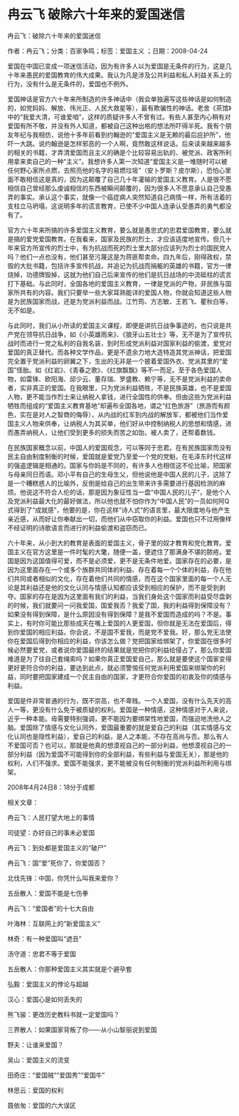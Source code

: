 # 冉云飞  破除六十年来的爱国迷信    
    
冉云飞：破除六十年来的爱国迷信    
作者：冉云飞；分类：百家争鸣；标签：爱国主义 ；日期：2008-04-24    
爱国在中国已变成一项迷信活动，因为有许多人以为爱国是无条件的行为，这是几十年来愚民的爱国教育的伟大成果。我认为凡是涉及公共利益和私人利益关系上的行为，没有什么是无条件的，爱国也不例外。    
爱国神话是官方六十年来所制造的许多神话中（我会单独遍写这些神话是如何制造的，如党妈妈、解放、伟光正、人民大救星等），最有欺骗性的神话。老舍《茶馆》中的“我爱大清，可谁爱咱”，这样的质疑许多人不曾有过。有些人甚至内心稍有对爱国有所不敬，并没有外人知道，都被自己这种出格的想法所吓得半死。我有个朋友年纪与我相仿，说他十多年前看到约翰逊的“爱国主义是无赖的最后庇护所”，他吓一大跳。说约翰逊是怎样邪恶的一个人啊，竟然敢这样说话。后来读来越来越多的相关的书籍，才弄清爱国而且主义的确是个比较容易出轨的、被党派、政客所利用拿来卖自己的一种“主义”。我想许多人第一次知道“爱国主义是一堆随时可以被任何野心家所点燃，去照亮他的名字的易燃垃圾”（安卜罗斯？皮尔斯），恐怕心里面不敢相信这是真的，因为这颠覆了自己几十年灌输的爱国主义教育。人是很不愿相信自己曾经那么虔诚相信的东西被瞬间颠覆的，因为很多人不愿意承认自己受愚弄的事实。承认这个事实，就像一个癌症病人突然知道自己病情一样，所有活着的支柱立马坍塌，这说明多年的谎言教育，已使不少中国人连承认受愚弄的勇气都没有了。    
官方六十年来所搞的许多爱国主义教育，要么就是愚忠式的忠君爱国教育，要么就是搞的爱党爱国教育。在我看来，国家及民族的烈士，才应该适度地宣传。但几十年来官方所宣传的烈士中，有为抗战而死的烈士里大部分应该列为烈士的国民党人吗？他们一点也没有，他们甚至污蔑这是为蒋匪帮卖命。四九年后，刚得政权，禁毁的大批书籍，包括许多宣传抗战，并追记为抗战而捐躯的英雄的书籍，官方一律烧掉，功德牌毁掉，这就为他们自己后来宣传的他们是抗日战场的中流砥柱的谎言打下基础。与此同时，全国各地的爱国主义教育，一律是党派的产物，非民族与国家所共有的内容。我们只要举一些大家耳熟能详的爱国人物，你就会知道这些人物是为民族国家而战，还是为党派利益而战。江竹筠、方志敏、王若飞、瞿秋白等，无不如是。    
与此同时，我们从小所读的爱国主义课程，即便是讲抗日战争事迹的，也只说是共产党在领导抗日战争，如《小英雄雨来》、《狼牙山五壮士》等，无不是为了宣传抗战时而进行一党之私利的自我名装，到时形成党派利益对国家利益的偷渡，爱党对爱国的真正替代。而各种文学作品，更是不遗余力地大造特造其党派神话，把爱国完全置于党派利益的卵翼之下，生出的无非是一个披着爱国外衣、党派其里的“爱国”怪胎。如《红岩》、《青春之歌》、《红旗飘飘》等不一而足。至于各色爱国人物，如雷锋、欧阳海、邱少云、董存瑞、罗盛教、赖宁等，无不是党派利益的卖命者，实非真正的爱国。在我眼里，只为党派利益牺牲，不是民族英雄，也不是爱国人物，更不能当作烈士来让纳税人拿钱，进行全国性的供奉。但由这些为党派利益牺牲而组成的“爱国主义教育基地”却遍布全国各地，谓之“红色旅游”（旅游而有颜色，实在是对人之智商的侮辱），从内战的红军到内战的解放军，都被他们当作爱国主义人物来供奉，让纳税人为其买单，他们好从中控制纳税人的思想和情感，进而愚弄纳税人，让他们受到更多的损失而苦之如饴。被人卖了，还帮着数钱。    
在民族国家概念以前，中国人的爱国观念，可以等同于忠君。在有民族国家而没有民主自由制度制衡的时候，爱国就是爱党乃至爱一个党的党魁，在毛泽东时代这样的强盗逻辑是相通的。国家与你妈是不同的，有许多人也相信这不伦比喻，把国家与母亲同日而语。邓小平有自己的生母生父，但他说他是中国人民的儿子，这除了是一个糟糕惑人的比喻外，反倒是给自己的出生带来许多需要进行基因检测的麻烦。他说这不符合人伦的话，那是因为象征性当一盘“中国人民的儿子”，是他个人及党派利益最大化的最好做法，所以他也就不怕你作为“中国人民”的一员如何阿Q式得到了“成就感”，他要的是，你在这样“诗人式”的语言里，最大限度地与他产生亲近感，从而好让你奉献出一切，而他们从中窃取你的利益。爱国也只不过用像样不经证明的诗歌语言而进行的利益偷渡和盗窃而已。    
六十年来，从小到大的教育是表面的爱国主义，骨子里的奴才教育和党化教育。爱国主义在官方这里是一件时髦的大氅，随便一盖，便遮住了那满身不堪的脓疮。爱国是因为这国值得可爱，而不是必须爱，更不是无条件地爱。国家存在的必要，是因为这里面存在一个或多个族群共同体的利益、存在着每一个个体的利益，存在他们共同或者相似的文化，存在着他们共同的情感，而在这个国家里面的每一个人无论是其利益还是他的文化认同与情感认知都应该受到相应的保护，而不是受到剥夺。国家的存在是因为这里面有我们的利益，当我们身处这个国家而利益受尽盘剥的时候，我们就要问一问我爱国，国爱我否？我爱了国，我的利益得到保障没有？如果没有得到保障，是什么原因没有得到保障？是我不爱国而造成的吗？不是。事实上，有时你可能比那些成天在嘴上爱国的人更爱国，但你就是无法在爱国后，得到你爱国的相应利益。你会说，不是国不爱我，而是党不爱我。好，那么党无法使你在爱国后得到你相应的利益，你该怎么做？党把国家给绑架了，你爱国在很多时候必然要爱党，或者说你爱国最终的结果就是党把你的利益给侵占了，那么你爱国难道是为了往自己套绳索吗？如果你真正爱国爱自己，那么就是要使这个国家变得更好更符合你的利益，要达到此点，就必须警惕任何党派利用爱国来绑架你的利益，同时要把国家建成一个民主自由的国家，才更符合你爱国的初衷及你的情感与利益。    
爱国是件非常普通的行为，既不崇高，也不卑贱。一个人爱国，没有什么先天的高人一等，更没有什么免于被质疑的权利。爱国是一种情感，这种情感对于人来说，近乎一种本能。毋需要特别强调，更不能因为要绑架性地爱国，而强迫地洗他人之脑。爱国除了情感与文化认同外，爱国最重要的就是爱自己的利益（其实情感与文化认同也是隐性利益），爱自己的利益，是人之本能，不存在高尚与否。那么有人不爱国可否？也可以，那就是他真的想漠视自己的一部分利益，他想漠视自己的一部分利益（因为爱国不可能得到你的全部利益，有些利益与爱国无关），那是他的权利，人们不强求。爱国不能强求，更不能被没有任何制衡的党派利益所利用与绑架。    
2008年4月24日8：18分于成都    
    
相关文章：    
冉云飞：人民打望大地上的事情    
司徒望：办好自己的事未必爱国    
冉云飞：到处都是爱国主义的“破尸”    
冉云飞：国“爱”死你了，你爱国否？    
北伐先锋：中国，你凭什么叫我来爱你？    
五岳散人：爱国不能是七伤拳    
冉云飞：“爱国者”的十七大自由    
叶海林：互联网上的“新爱国主义”    
林奇：有一种爱国叫“遮丑”    
汤守道：忠君不等于爱国    
五岳散人：你那种爱国主义其实就是个避孕套    
弘毅：爱国主义的悖论与超越    
汉心：爱国心是如何丢失的    
熊飞骏：更改历史教科书就一定爱国吗？    
三界散人：如果国家背叛了你——从小山智丽说到爱国    
野夫：让谁来爱国？    
吴山：爱国主义的流变    
田奇庄：“爱国贼”“爱国秀”“爱国牛”    
林思云：爱国的权利    
聂依匆：爱国的六大误区